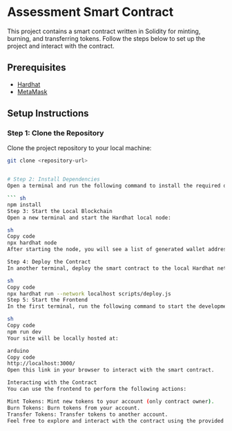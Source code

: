 # Assessment Smart Contract

This project contains a smart contract written in Solidity for minting, burning, and transferring tokens. Follow the steps below to set up the project and interact with the contract.

## Prerequisites
- [Hardhat](https://hardhat.org/)
- [MetaMask](https://metamask.io/)

## Setup Instructions

### Step 1: Clone the Repository

Clone the project repository to your local machine:

```sh
git clone <repository-url>


# Step 2: Install Dependencies
Open a terminal and run the following command to install the required dependencies:

``` sh
npm install
Step 3: Start the Local Blockchain
Open a new terminal and start the Hardhat local node:

sh
Copy code
npx hardhat node
After starting the node, you will see a list of generated wallet addresses and private keys. Import one of these accounts into your MetaMask wallet and connect it to the local network.

Step 4: Deploy the Contract
In another terminal, deploy the smart contract to the local Hardhat network:

sh
Copy code
npx hardhat run --network localhost scripts/deploy.js
Step 5: Start the Frontend
In the first terminal, run the following command to start the development server:

sh
Copy code
npm run dev
Your site will be locally hosted at:

arduino
Copy code
http://localhost:3000/
Open this link in your browser to interact with the smart contract.

Interacting with the Contract
You can use the frontend to perform the following actions:

Mint Tokens: Mint new tokens to your account (only contract owner).
Burn Tokens: Burn tokens from your account.
Transfer Tokens: Transfer tokens to another account.
Feel free to explore and interact with the contract using the provided functionalities!
